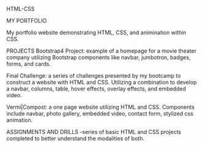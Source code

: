 HTML-CSS

MY PORTFOLIO

My portfolio website demonstrating HTML, CSS, and animination within CSS. 
  
PROJECTS
  Bootstrap4 Project: example of a homepage for a movie theater company utilizing Bootstrap components like navbar, jumbotron, badges, forms, and cards. 
  
  Final Challenge: a series of challenges presented by my bootcamp to construct a website with HTML and CSS. Utilizing a combination to develop a navbar, columns, table, hover       effects, overlay effects, and embedded video.
  
  Vermi|Compost: a one page website utilizing HTML and CSS. Components include navbar, photo gallery, embedded video, contact form, stylized css animation. 
 
 ASSIGNMENTS AND DRILLS
  -series of basic HTML and CSS projects completed to better understand the modalities of both. 
